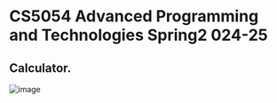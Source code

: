 # CS5054 Advanced Programming and Technologies Spring2 024-25

 ## Calculator.
![image](https://github.com/user-attachments/assets/400daf9e-284a-4987-8c39-2e7c4833dcdf)

